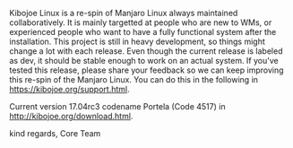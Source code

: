 Kibojoe Linux is a re-spin of Manjaro Linux always maintained collaboratively. It is mainly targetted at people who are new to WMs, or experienced people who want to have a fully functional system after the installation. This project is still in heavy development, so things might change a lot with each release. Even though the current release is labeled as dev, it should be stable enough to work on an actual system. If you've tested this release, please share your feedback so we can keep improving this re-spin of the Manjaro Linux. You can do this in the following in https://kibojoe.org/support.html. 

Current version 17.04rc3 codename Portela (Code 4517) in http://kibojoe.org/download.html.
 
kind regards, Core Team
